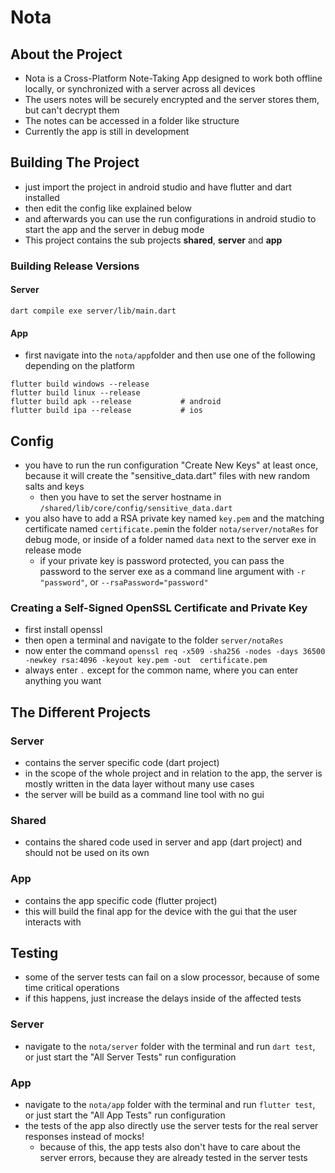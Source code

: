 # Nota

## About the Project
- Nota is a Cross-Platform Note-Taking App designed to work both offline locally, or synchronized with a server across 
  all devices 
- The users notes will be securely encrypted and the server stores them, but can't decrypt them
- The notes can be accessed in a folder like structure
- Currently the app is still in development

## Building The Project

- just import the project in android studio and have flutter and dart installed
- then edit the config like explained below
- and afterwards you can use the run configurations in android studio to start the app and the server in debug mode
- This project contains the sub projects **shared**, **server** and **app**

### Building Release Versions 

#### Server

```
dart compile exe server/lib/main.dart
```

#### App 

- first navigate into the `nota/app`folder and then use one of the following depending on the platform

```
flutter build windows --release 
flutter build linux --release       
flutter build apk --release           # android 
flutter build ipa --release           # ios 
```


## Config

- you have to run the run configuration "Create New Keys" at least once, because it will create the "sensitive_data.dart" 
  files with new random salts and keys
  - then you have to set the server hostname in `/shared/lib/core/config/sensitive_data.dart`
- you also have to add a RSA private key named `key.pem` and the matching certificate named `certificate.pem`in the 
  folder `nota/server/notaRes` for debug mode, or inside of a folder named `data` next to the server exe in release mode
    - if your private key is password protected, you can pass the password to the server exe as a command line argument 
      with `-r "password"`, or `--rsaPassword="password"`

### Creating a Self-Signed OpenSSL Certificate and Private Key

- first install openssl 
- then open a terminal and navigate to the folder `server/notaRes`
- now enter the command `openssl req -x509 -sha256 -nodes -days 36500 -newkey rsa:4096 -keyout key.pem -out 
  certificate.pem`
- always enter `.` except for the common name, where you can enter anything you want

## The Different Projects

### Server

- contains the server specific code (dart project)
- in the scope of the whole project and in relation to the app, the server is mostly written in the data layer without 
  many use cases
- the server will be build as a command line tool with no gui

### Shared

- contains the shared code used in server and app (dart project) and should not be used on its own

### App

- contains the app specific code (flutter project) 
- this will build the final app for the device with the gui that the user interacts with

## Testing

- some of the server tests can fail on a slow processor, because of some time critical operations
- if this happens, just increase the delays inside of the affected tests

### Server

- navigate to the `nota/server` folder with the terminal and run `dart test`, or just start the "All Server Tests" run
  configuration

### App

- navigate to the `nota/app` folder with the terminal and run `flutter test`, or just start the "All App Tests" run
  configuration
- the tests of the app also directly use the server tests for the real server responses instead of mocks!
  - because of this, the app tests also don't have to care about the server errors, because they are already tested in
    the server tests

<!--- // todo: screenshots of the app should follow here -->